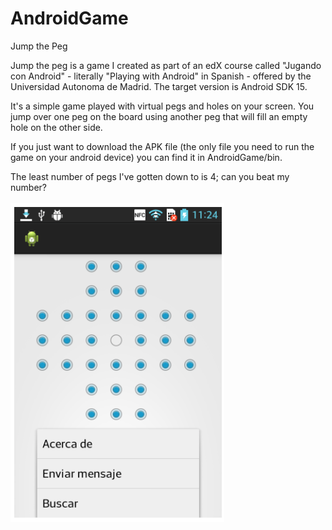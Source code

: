 # AndroidGame
Jump the Peg

Jump the peg is a game I created as part of an edX course called "Jugando con Android" - literally "Playing with Android"     in Spanish - offered by the Universidad Autonoma de Madrid.
The target version is Android SDK 15.

It's a simple game played with virtual pegs and holes on your screen.
You jump over one peg on the board using another peg that will fill an empty hole on the other side.

If you just want to download the APK file (the only file you need to run the game on your android device) you can find it     in AndroidGame/bin.

The least number of pegs I've gotten down to is 4; can you beat my number?
<br/>
<br/>
![Alt text](./android-game.jpg?raw=true "Jump the Peg")
